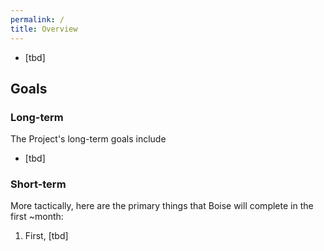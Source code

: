 ```yaml
---
permalink: /
title: Overview
---
```


- [tbd]

## Goals

### Long-term

The Project's long-term goals include

- [tbd]

### Short-term

More tactically, here are the primary things that Boise will complete in the first ~month:

1. First, [tbd]
